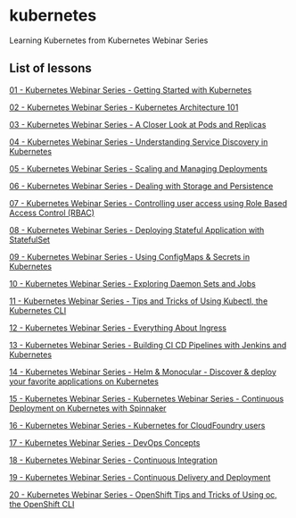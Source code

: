 # kubernetes

Learning Kubernetes from Kubernetes Webinar Series

## List of lessons

[01 - Kubernetes Webinar Series - Getting Started with Kubernetes](./01-lesson/README.md)

[02 - Kubernetes Webinar Series - Kubernetes Architecture 101](./02-lesson/README.md)

[03 - Kubernetes Webinar Series - A Closer Look at Pods and Replicas](./03-lesson/README.md)

[04 - Kubernetes Webinar Series - Understanding Service Discovery in Kubernetes](./04-lesson/README.md)

[05 - Kubernetes Webinar Series - Scaling and Managing Deployments](./05-lesson/README.md)

[06 - Kubernetes Webinar Series - Dealing with Storage and Persistence](./06-lesson/README.md)

[07 - Kubernetes Webinar Series - Controlling user access using Role Based Access Control (RBAC)](./07-lesson/README.md)

[08 - Kubernetes Webinar Series - Deploying Stateful Application with StatefulSet](./08-lesson/README.md)

[09 - Kubernetes Webinar Series - Using ConfigMaps & Secrets in Kubernetes](./09-lesson/README.md)

[10 - Kubernetes Webinar Series - Exploring Daemon Sets and Jobs](./10-lesson/README.md)

[11 - Kubernetes Webinar Series - Tips and Tricks of Using Kubectl, the Kubernetes CLI](./11-lesson/README.md)

[12 - Kubernetes Webinar Series - Everything About Ingress](./12-lesson/README.md)

[13 - Kubernetes Webinar Series - Building CI CD Pipelines with Jenkins and Kubernetes](./13-lesson/README.md)

[14 - Kubernetes Webinar Series - Helm & Monocular - Discover & deploy your favorite applications on Kubernetes](./14-lesson/README.md)

[15 - Kubernetes Webinar Series - Kubernetes Webinar Series - Continuous Deployment on Kubernetes with Spinnaker](./15-lesson/README.md)

[16 - Kubernetes Webinar Series - Kubernetes for CloudFoundry users](./README.md)

[17 - Kubernetes Webinar Series - DevOps Concepts](./README.md)

[18 - Kubernetes Webinar Series - Continuous Integration](./README.md)

[19 - Kubernetes Webinar Series - Continuous Delivery and Deployment](./README.md)

[20 - Kubernetes Webinar Series - OpenShift Tips and Tricks of Using oc, the OpenShift CLI](./README.md)
<!--
[11 - Kubernetes Webinar Series - Tips and Tricks of Using Kubectl, the Kubernetes CLI](https://www.youtube.com/watch?v=BadzJOlSn24&list=PLF3s2WICJlqOiymMaTLjwwHz-MSVbtJPQ&index=11)

[12 - Kubernetes Webinar Series - Everything About Ingress](https://www.youtube.com/watch?v=HwogE64wjmw&list=PLF3s2WICJlqOiymMaTLjwwHz-MSVbtJPQ&index=12)

[13 - Kubernetes Webinar Series - Building CI CD Pipelines with Jenkins and Kubernetes](https://www.youtube.com/watch?v=288rTpd1SDE&index=13&list=PLF3s2WICJlqOiymMaTLjwwHz-MSVbtJPQ) 

[14 - Kubernetes Webinar Series - Helm & Monocular - Discover & deploy your favorite applications on Kubernetes](https://www.youtube.com/watch?v=wQ0gmLIKQWI&list=PLF3s2WICJlqOiymMaTLjwwHz-MSVbtJPQ&index=14)

[15 - Kubernetes Webinar Series - Continuous Deployment on Kubernetes with Spinnaker](https://www.youtube.com/watch?v=wAdmWtC7yGw&index=15&list=PLF3s2WICJlqOiymMaTLjwwHz-MSVbtJPQ)
-->
